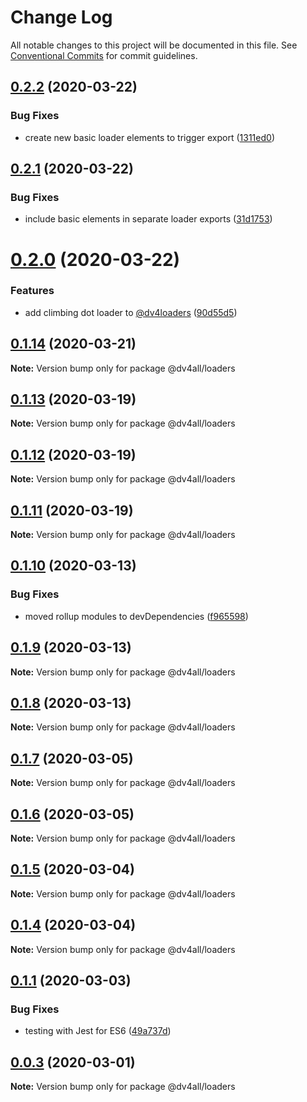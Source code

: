 # Change Log

All notable changes to this project will be documented in this file.
See [Conventional Commits](https://conventionalcommits.org) for commit guidelines.

## [0.2.2](https://github.com/dmijatovic/dv4all-wcp-lerna/compare/@dv4all/loaders@0.2.1...@dv4all/loaders@0.2.2) (2020-03-22)


### Bug Fixes

* create new basic loader elements to trigger export ([1311ed0](https://github.com/dmijatovic/dv4all-wcp-lerna/commit/1311ed0e980eca4d103eb446d094063e0df94896))





## [0.2.1](https://github.com/dmijatovic/dv4all-wcp-lerna/compare/@dv4all/loaders@0.2.0...@dv4all/loaders@0.2.1) (2020-03-22)


### Bug Fixes

* include basic elements in separate loader exports ([31d1753](https://github.com/dmijatovic/dv4all-wcp-lerna/commit/31d175359717c0dfea2935bfcafd70916706fadf))





# [0.2.0](https://github.com/dmijatovic/dv4all-wcp-lerna/compare/@dv4all/loaders@0.1.14...@dv4all/loaders@0.2.0) (2020-03-22)


### Features

* add climbing dot loader to [@dv4loaders](https://github.com/dv4loaders) ([90d55d5](https://github.com/dmijatovic/dv4all-wcp-lerna/commit/90d55d5d91bcd0cab63ac3b11036f06fac9ff5dd))





## [0.1.14](https://github.com/dmijatovic/dv4all-wcp/compare/@dv4all/loaders@0.1.13...@dv4all/loaders@0.1.14) (2020-03-21)

**Note:** Version bump only for package @dv4all/loaders

## [0.1.13](https://github.com/dmijatovic/dv4all-wcp/compare/@dv4all/loaders@0.1.12...@dv4all/loaders@0.1.13) (2020-03-19)

**Note:** Version bump only for package @dv4all/loaders

## [0.1.12](https://github.com/dmijatovic/dv4all-wcp/compare/@dv4all/loaders@0.1.11...@dv4all/loaders@0.1.12) (2020-03-19)

**Note:** Version bump only for package @dv4all/loaders

## [0.1.11](https://github.com/dmijatovic/dv4all-wcp/compare/@dv4all/loaders@0.1.10...@dv4all/loaders@0.1.11) (2020-03-19)

**Note:** Version bump only for package @dv4all/loaders

## [0.1.10](https://github.com/dmijatovic/dv4all-wcp/compare/@dv4all/loaders@0.1.9...@dv4all/loaders@0.1.10) (2020-03-13)

### Bug Fixes

- moved rollup modules to devDependencies ([f965598](https://github.com/dmijatovic/dv4all-wcp/commit/f965598c3c3587b393dfb57b6e05e2b8326a77d5))

## [0.1.9](https://github.com/dmijatovic/dv4all-wcp/compare/@dv4all/loaders@0.1.8...@dv4all/loaders@0.1.9) (2020-03-13)

**Note:** Version bump only for package @dv4all/loaders

## [0.1.8](https://github.com/dmijatovic/dv4all-wcp/compare/@dv4all/loaders@0.1.7...@dv4all/loaders@0.1.8) (2020-03-13)

**Note:** Version bump only for package @dv4all/loaders

## [0.1.7](https://github.com/dmijatovic/dv4all-wcp/compare/@dv4all/loaders@0.1.6...@dv4all/loaders@0.1.7) (2020-03-05)

**Note:** Version bump only for package @dv4all/loaders

## [0.1.6](https://github.com/dmijatovic/dv4all-wcp/compare/@dv4all/loaders@0.1.5...@dv4all/loaders@0.1.6) (2020-03-05)

**Note:** Version bump only for package @dv4all/loaders

## [0.1.5](https://github.com/dmijatovic/dv4all-wcp/compare/@dv4all/loaders@0.1.4...@dv4all/loaders@0.1.5) (2020-03-04)

**Note:** Version bump only for package @dv4all/loaders

## [0.1.4](https://github.com/dmijatovic/dv4all-wcp/compare/@dv4all/loaders@0.1.3...@dv4all/loaders@0.1.4) (2020-03-04)

**Note:** Version bump only for package @dv4all/loaders

## [0.1.1](https://github.com/dmijatovic/dv4all-wcp/compare/@dv4all/loaders@0.1.0...@dv4all/loaders@0.1.1) (2020-03-03)

### Bug Fixes

- testing with Jest for ES6 ([49a737d](https://github.com/dmijatovic/dv4all-wcp/commit/49a737d5d8dd4dbc40a7108fc33b8642a9e6ed61))

## [0.0.3](https://github.com/dmijatovic/dv4all-wcp/compare/@dv4all/loaders@0.0.2...@dv4all/loaders@0.0.3) (2020-03-01)

**Note:** Version bump only for package @dv4all/loaders
